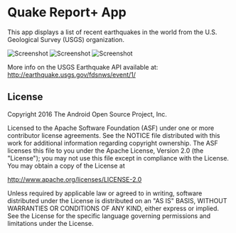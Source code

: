 Quake Report+ App
===================================

This app displays a list of recent earthquakes in the world
from the U.S. Geological Survey (USGS) organization.

![Screenshot](http://i.imgur.com/ZcHngqI.png) ![Screenshot](http://imgur.com/SW6kwiT.png) ![Screenshot](http://imgur.com/K5c8vlY.png)

More info on the USGS Earthquake API available at:
http://earthquake.usgs.gov/fdsnws/event/1/


License
-------

Copyright 2016 The Android Open Source Project, Inc.

Licensed to the Apache Software Foundation (ASF) under one or more contributor
license agreements.  See the NOTICE file distributed with this work for
additional information regarding copyright ownership.  The ASF licenses this
file to you under the Apache License, Version 2.0 (the "License"); you may not
use this file except in compliance with the License.  You may obtain a copy of
the License at

http://www.apache.org/licenses/LICENSE-2.0

Unless required by applicable law or agreed to in writing, software
distributed under the License is distributed on an "AS IS" BASIS, WITHOUT
WARRANTIES OR CONDITIONS OF ANY KIND, either express or implied.  See the
License for the specific language governing permissions and limitations under
the License.

